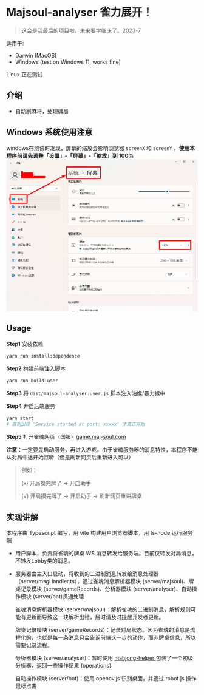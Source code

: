# Majsoul-analyser 雀力展开！

> 这会是我最后的项目啦，未来要学临床了。2023-7

适用于: 
  - Darwin (MacOS)
  - Windows (test on Windows 11, works fine)

Linux 正在测试

## 介绍

- 自动刷麻将，处理牌局

## Windows 系统使用注意
windows在测试时发现，屏幕的缩放会影响浏览器 `screenX` 和 `screenY` ，**使用本程序前请先调整「设置」-「屏幕」-「缩放」到 100%**
![「设置」-「屏幕」-「缩放」](./assets/windows_screen_settings.png)

## Usage

**Step1** 安装依赖
  ```bash
  yarn run install:dependence
  ```
**Step2** 构建前端注入脚本
  ```bash
  yarn run build:user
  ```
**Step3** 将 `dist/majsoul-analyser.user.js` 脚本注入油猴/暴力猴中

**Step4** 开启后端服务
  ```bash
  yarn start
  # 直到出现 'Service started at port: xxxxx' 才真正开始
  ```
**Step5** 打开雀魂网页（国服）[game.maj-soul.com](https://game.maj-soul.com)

**注意**：一定要先启动服务，再进入游戏。由于雀魂服务器的消息特性，本程序不能从对局中途开始监听（但是刷新网页后重新进入可以）
> 例如：
> 
> (x) 开局摸完牌了 -> 开启助手
> 
> (√) 开局摸完牌了 -> 开启助手 -> 刷新网页重进牌桌

## 实现讲解

本程序由 Typescript 编写，用 vite 构建用户浏览器脚本，用 ts-node 运行服务端

- 用户脚本，负责将雀魂的牌桌 WS 消息转发给服务端。目前仅转发对局消息，不转发Lobby类的消息。
- 服务器由主入口启动，将收到的二进制消息转发给消息处理器（server/msgHandler.ts），通过雀魂消息解析器模块 (server/majsoul)、牌桌记录模块 (server/gameRecords)、分析器模块 (server/analyser)、自动操作模块 (server/bot)贯通处理

  雀魂消息解析器模块 (server/majsoul)：解析雀魂的二进制消息，解析规则可能有更新而导致这一块解析出错，届时请及时提醒开发者更新。
  
  牌桌记录模块 (server/gameRecords)：记录对局状态。因为雀魂的消息是流程化的，也就是每一条消息只会告诉前端这一步的动作，而非牌桌信息，所以需要记录流程。
  
  分析器模块 (server/analyser)：暂时使用 [mahjong-helper
](https://github.com/EndlessCheng/mahjong-helper) 包装了一个初级分析器，返回一些操作结果 (operations)
  
  自动操作模块 (server/bot)：使用 opencv.js 识别桌面，并通过 robot.js 操作鼠标点击

